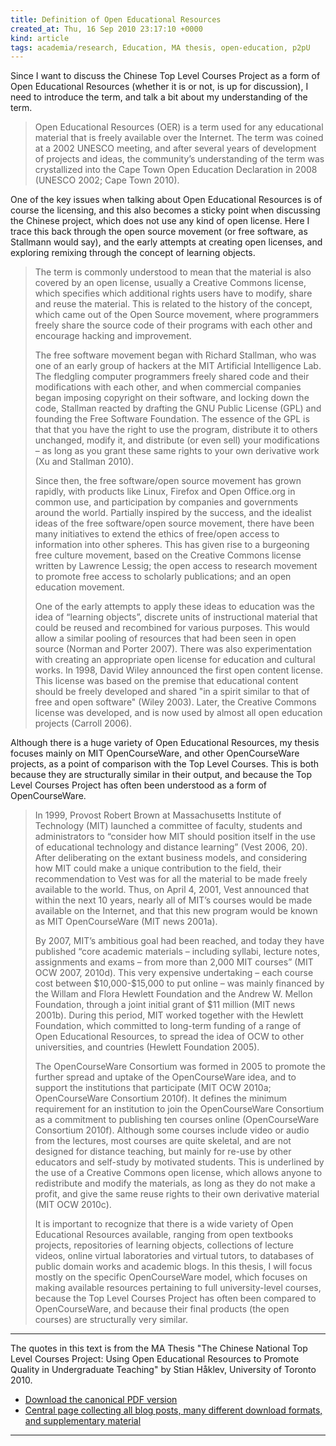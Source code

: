 ```yaml
---
title: Definition of Open Educational Resources
created_at: Thu, 16 Sep 2010 23:17:10 +0000
kind: article
tags: academia/research, Education, MA thesis, open-education, p2pU
---
```


Since I want to discuss the Chinese Top Level Courses Project as a form
of Open Educational Resources (whether it is or not, is up for
discussion), I need to introduce the term, and talk a bit about my
understanding of the term.

> Open Educational Resources (OER) is a term used for any educational
> material that is freely available over the Internet. The term was
> coined at a 2002 UNESCO meeting, and after several years of
> development of projects and ideas, the community’s understanding of
> the term was crystallized into the Cape Town Open Education
> Declaration in 2008 (UNESCO 2002; Cape Town 2010).

One of the key issues when talking about Open Educational Resources is
of course the licensing, and this also becomes a sticky point when
discussing the Chinese project, which does not use any kind of open
license. Here I trace this back through the open source movement (or
free software, as Stallmann would say), and the early attempts at
creating open licenses, and exploring remixing through the concept of
learning objects.

> The term is commonly understood to mean that the material is also
> covered by an open license, usually a Creative Commons license, which
> specifies which additional rights users have to modify, share and
> reuse the material. This is related to the history of the concept,
> which came out of the Open Source movement, where programmers freely
> share the source code of their programs with each other and encourage
> hacking and improvement.
>
> The free software movement began with Richard Stallman, who was one of
> an early group of hackers at the MIT Artificial Intelligence Lab. The
> fledgling computer programmers freely shared code and their
> modifications with each other, and when commercial companies began
> imposing copyright on their software, and locking down the code,
> Stallman reacted by drafting the GNU Public License (GPL) and founding
> the Free Software Foundation. The essence of the GPL is that that you
> have the right to use the program, distribute it to others unchanged,
> modify it, and distribute (or even sell) your modifications – as long
> as you grant these same rights to your own derivative work (Xu and
> Stallman 2010).
>
> Since then, the free software/open source movement has grown rapidly,
> with products like Linux, Firefox and Open Office.org in common use,
> and participation by companies and governments around the world.
> Partially inspired by the success, and the idealist ideas of the free
> software/open source movement, there have been many initiatives to
> extend the ethics of free/open access to information into other
> spheres. This has given rise to a burgeoning free culture movement,
> based on the Creative Commons license written by Lawrence Lessig; the
> open access to research movement to promote free access to scholarly
> publications; and an open education movement.
>
> One of the early attempts to apply these ideas to education was the
> idea of “learning objects”, discrete units of instructional material
> that could be reused and recombined for various purposes. This would
> allow a similar pooling of resources that had been seen in open source
> (Norman and Porter 2007). There was also experimentation with creating
> an appropriate open license for education and cultural works. In 1998,
> David Wiley announced the first open content license. This license was
> based on the premise that educational content should be freely
> developed and shared "in a spirit similar to that of free and open
> software" (Wiley 2003). Later, the Creative Commons license was
> developed, and is now used by almost all open education projects
> (Carroll 2006).

Although there is a huge variety of Open Educational Resources, my
thesis focuses mainly on MIT OpenCourseWare, and other OpenCourseWare
projects, as a point of comparison with the Top Level Courses. This is
both because they are structurally similar in their output, and because
the Top Level Courses Project has often been understood as a form of
OpenCourseWare.

> In 1999, Provost Robert Brown at Massachusetts Institute of Technology
> (MIT) launched a committee of faculty, students and administrators to
> “consider how MIT should position itself in the use of educational
> technology and distance learning” (Vest 2006, 20). After deliberating
> on the extant business models, and considering how MIT could make a
> unique contribution to the field, their recommendation to Vest was for
> all the material to be made freely available to the world. Thus, on
> April 4, 2001, Vest announced that within the next 10 years, nearly
> all of MIT’s courses would be made available on the Internet, and that
> this new program would be known as MIT OpenCourseWare (MIT news
> 2001a).
>
> By 2007, MIT’s ambitious goal had been reached, and today they have
> published “core academic materials – including syllabi, lecture notes,
> assignments and exams – from more than 2,000 MIT courses” (MIT OCW
> 2007, 2010d). This very expensive undertaking – each course cost
> between \$10,000-\$15,000 to put online – was mainly financed by the
> Willam and Flora Hewlett Foundation and the Andrew W. Mellon
> Foundation, through a joint initial grant of \$11 million (MIT news
> 2001b). During this period, MIT worked together with the Hewlett
> Foundation, which committed to long-term funding of a range of Open
> Educational Resources, to spread the idea of OCW to other
> universities, and countries (Hewlett Foundation 2005).
>
> The OpenCourseWare Consortium was formed in 2005 to promote the
> further spread and uptake of the OpenCourseWare idea, and to support
> the institutions that participate (MIT OCW 2010a; OpenCourseWare
> Consortium 2010f). It defines the minimum requirement for an
> institution to join the OpenCourseWare Consortium as a commitment to
> publishing ten courses online (OpenCourseWare Consortium 2010f).
> Although some courses include video or audio from the lectures, most
> courses are quite skeletal, and are not designed for distance
> teaching, but mainly for re-use by other educators and self-study by
> motivated students. This is underlined by the use of a Creative
> Commons open license, which allows anyone to redistribute and modify
> the materials, as long as they do not make a profit, and give the same
> reuse rights to their own derivative material (MIT OCW 2010c).
>
> It is important to recognize that there is a wide variety of Open
> Educational Resources available, ranging from open textbooks projects,
> repositories of learning objects, collections of lecture videos,
> online virtual laboratories and virtual tutors, to databases of public
> domain works and academic blogs. In this thesis, I will focus mostly
> on the specific OpenCourseWare model, which focuses on making
> available resources pertaining to full university-level courses,
> because the Top Level Courses Project has often been compared to
> OpenCourseWare, and because their final products (the open courses)
> are structurally very similar.

* * * * *

The quotes in this text is from the MA Thesis "The Chinese National Top
Level Courses Project: Using Open Educational Resources to Promote
Quality in Undergraduate Teaching" by Stian Håklev, University of
Toronto 2010.

-   [Download the canonical PDF
  version](http://reganmian.net/top-level-courses/Haklev_Stian_201009_MA_thesis.pdf)
-   [Central page collecting all blog posts, many different download
  formats, and supplementary
  material](http://reganmian.net/top-level-courses)

* * * * *
